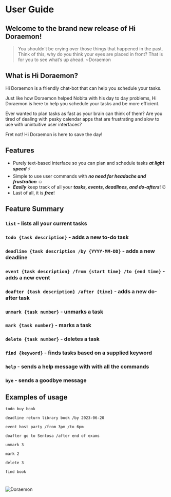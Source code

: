 # User Guide 

## Welcome to the brand new release of Hi Doraemon! 
>  You shouldn’t be crying over those things that happened in the past. Think of this, why do you think your eyes are placed in front? That is for you to see what’s up ahead. ~Doraemon

## What is Hi Doraemon? 

Hi Doraemon is a friendly chat-bot that can help you schedule your tasks. 

Just like how Doraemon helped Nobita with his day to day problems, Hi Doraemon is here to help you schedule your tasks and be more efficient. 

Ever wanted to plan tasks as fast as your brain can think of them?
Are you tired of dealing with pesky calendar apps that are frustrating and slow to use with unintuitive user interfaces? 

Fret not! Hi Doraemon is here to save the day!


## Features 

- Purely text-based interface so you can plan and schedule tasks **_at light speed_** :zap:
- Simple to use user commands with **_no need for headache and frustration_** :relaxed: 
- **_Easily_** keep track of all your **_tasks, events, deadlines, and do-afters_**! :alarm_clock:
- Last of all, it is **_free_**!

## Feature Summary

### `list` - lists all your current tasks
### `todo {task description}` - adds a new to-do task 
### `deadline {task description /by {YYYY-MM-DD}` - adds a new deadline
### `event {task description} /from {start time} /to {end time}` - adds a new event
### `doafter {task description} /after {time}` - adds a new do-after task
### `unmark {task number}` - unmarks a task
### `mark {task number}` - marks a task 
### `delete {task number}` - deletes a task
### `find {keyword}` - finds tasks based on a supplied keyword
### `help` - sends a help message with with all the commands 
### `bye` - sends a goodbye message


## Examples of usage
`todo buy book`

`deadline return library book /by 2023-06-20`

`event host party /from 3pm /to 6pm`

`doafter go to Sentosa /after end of exams`

`unmark 3`

`mark 2`

`delete 3`

`find book`

#
![Doraemon](https://user-images.githubusercontent.com/95480800/219050454-c6bd34fd-14ff-41f6-8b6d-ae83603c69ca.png)

